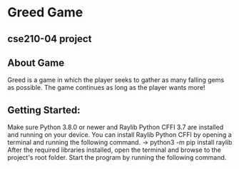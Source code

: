 # Greed Game 
## cse210-04 project

## About Game
Greed is a game in which the player seeks to gather as many falling gems as possible. The game continues as long as the player wants more!

## Getting Started:
Make sure Python 3.8.0 or newer and Raylib Python CFFI 3.7 are installed and running on your device. You can install Raylib Python CFFI by opening a terminal and running the following command. 
-> python3 -m pip install raylib
After the required libraries installed, open the terminal and browse to the project's root folder. 
Start the program by running the following command.

